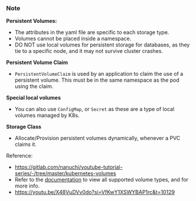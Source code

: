 ### Note
**Persistent Volumes:**
- The attributes in the yaml file are specific to each storage type. 
- Volumes cannot be placed inside a namespace.
- DO NOT use local volumes for persistent storage for databases, as they tie to a specific node, and it may not survive cluster crashes.

**Persistent Volume Claim**
- `PersistentVolumeClaim` is used by an application to claim the use of a persistent volume. This must be in the same namespace as the pod using the claim.

**Special local volumes**
- You can also use `ConfigMap`, or `Secret` as these are a type of local volumes managed by K8s.

**Storage Class**
- Allocate/Provision persistent volumes dynamically, whenever a PVC claims it.

Reference: 
- https://gitlab.com/nanuchi/youtube-tutorial-series/-/tree/master/kubernetes-volumes
- Refer to the [documentation](https://kubernetes.io/docs/concepts/storage/volumes/) to view all supported volume types, and for more info.
- https://youtu.be/X48VuDVv0do?si=VfKwY1XSWYBAP1rc&t=10129